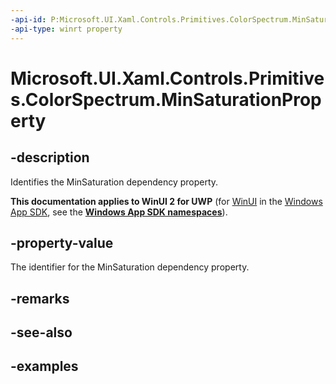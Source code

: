 ```yaml
---
-api-id: P:Microsoft.UI.Xaml.Controls.Primitives.ColorSpectrum.MinSaturationProperty
-api-type: winrt property
---
```

<!-- Property syntax.
public DependencyProperty MinSaturationProperty { get; }
-->

# Microsoft.UI.Xaml.Controls.Primitives.ColorSpectrum.MinSaturationProperty


## -description

Identifies the MinSaturation dependency property.


**This documentation applies to WinUI 2 for UWP** (for [WinUI](/windows/apps/winui/winui3/) in the [Windows App SDK](/windows/apps/windows-app-sdk/), see the **[Windows App SDK namespaces](/windows/windows-app-sdk/api/winrt/)**).

## -property-value

The identifier for the MinSaturation dependency property.


## -remarks


## -see-also


## -examples


